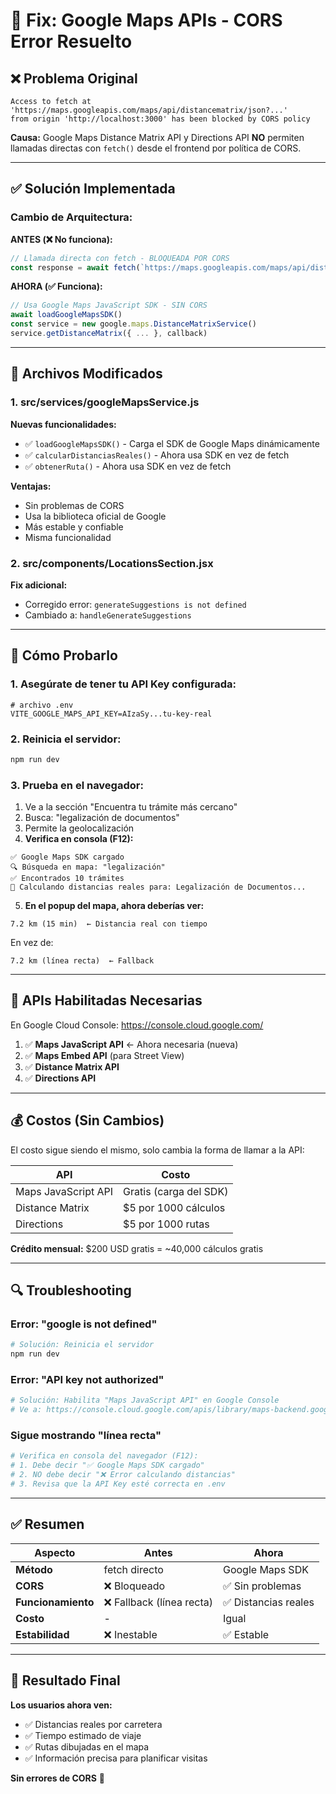 # 🔧 Fix: Google Maps APIs - CORS Error Resuelto

## ❌ **Problema Original**

```
Access to fetch at 'https://maps.googleapis.com/maps/api/distancematrix/json?...' 
from origin 'http://localhost:3000' has been blocked by CORS policy
```

**Causa:** Google Maps Distance Matrix API y Directions API **NO** permiten llamadas directas con `fetch()` desde el frontend por política de CORS.

---

## ✅ **Solución Implementada**

### **Cambio de Arquitectura:**

**ANTES (❌ No funciona):**
```javascript
// Llamada directa con fetch - BLOQUEADA POR CORS
const response = await fetch(`https://maps.googleapis.com/maps/api/distancematrix/json?...`)
```

**AHORA (✅ Funciona):**
```javascript
// Usa Google Maps JavaScript SDK - SIN CORS
await loadGoogleMapsSDK()
const service = new google.maps.DistanceMatrixService()
service.getDistanceMatrix({ ... }, callback)
```

---

## 📝 **Archivos Modificados**

### **1. src/services/googleMapsService.js**

**Nuevas funcionalidades:**
- ✅ `loadGoogleMapsSDK()` - Carga el SDK de Google Maps dinámicamente
- ✅ `calcularDistanciasReales()` - Ahora usa SDK en vez de fetch
- ✅ `obtenerRuta()` - Ahora usa SDK en vez de fetch

**Ventajas:**
- Sin problemas de CORS
- Usa la biblioteca oficial de Google
- Más estable y confiable
- Misma funcionalidad

### **2. src/components/LocationsSection.jsx**

**Fix adicional:**
- Corregido error: `generateSuggestions is not defined`
- Cambiado a: `handleGenerateSuggestions`

---

## 🧪 **Cómo Probarlo**

### **1. Asegúrate de tener tu API Key configurada:**

```env
# archivo .env
VITE_GOOGLE_MAPS_API_KEY=AIzaSy...tu-key-real
```

### **2. Reinicia el servidor:**

```bash
npm run dev
```

### **3. Prueba en el navegador:**

1. Ve a la sección "Encuentra tu trámite más cercano"
2. Busca: "legalización de documentos"
3. Permite la geolocalización
4. **Verifica en consola (F12):**

```
✅ Google Maps SDK cargado
🔍 Búsqueda en mapa: "legalización"
✅ Encontrados 10 trámites
📍 Calculando distancias reales para: Legalización de Documentos...
```

5. **En el popup del mapa, ahora deberías ver:**
```
7.2 km (15 min)  ← Distancia real con tiempo
```

En vez de:
```
7.2 km (línea recta)  ← Fallback
```

---

## 🎯 **APIs Habilitadas Necesarias**

En Google Cloud Console: https://console.cloud.google.com/

1. ✅ **Maps JavaScript API** ← Ahora necesaria (nueva)
2. ✅ **Maps Embed API** (para Street View)
3. ✅ **Distance Matrix API**
4. ✅ **Directions API**

---

## 💰 **Costos (Sin Cambios)**

El costo sigue siendo el mismo, solo cambia la forma de llamar a la API:

| API | Costo |
|-----|-------|
| Maps JavaScript API | Gratis (carga del SDK) |
| Distance Matrix | $5 por 1000 cálculos |
| Directions | $5 por 1000 rutas |

**Crédito mensual:** $200 USD gratis = ~40,000 cálculos gratis

---

## 🔍 **Troubleshooting**

### **Error: "google is not defined"**
```bash
# Solución: Reinicia el servidor
npm run dev
```

### **Error: "API key not authorized"**
```bash
# Solución: Habilita "Maps JavaScript API" en Google Console
# Ve a: https://console.cloud.google.com/apis/library/maps-backend.googleapis.com
```

### **Sigue mostrando "línea recta"**
```bash
# Verifica en consola del navegador (F12):
# 1. Debe decir "✅ Google Maps SDK cargado"
# 2. NO debe decir "❌ Error calculando distancias"
# 3. Revisa que la API Key esté correcta en .env
```

---

## ✅ **Resumen**

| Aspecto | Antes | Ahora |
|---------|-------|-------|
| **Método** | fetch directo | Google Maps SDK |
| **CORS** | ❌ Bloqueado | ✅ Sin problemas |
| **Funcionamiento** | ❌ Fallback (línea recta) | ✅ Distancias reales |
| **Costo** | - | Igual |
| **Estabilidad** | ❌ Inestable | ✅ Estable |

---

## 🚀 **Resultado Final**

**Los usuarios ahora ven:**
- ✅ Distancias reales por carretera
- ✅ Tiempo estimado de viaje
- ✅ Rutas dibujadas en el mapa
- ✅ Información precisa para planificar visitas

**Sin errores de CORS** 🎉
